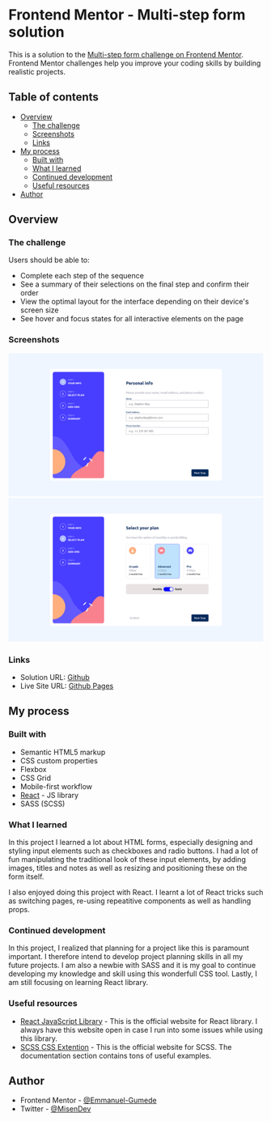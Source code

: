 # Frontend Mentor - Multi-step form solution

This is a solution to the [Multi-step form challenge on Frontend Mentor](https://www.frontendmentor.io/challenges/multistep-form-YVAnSdqQBJ). Frontend Mentor challenges help you improve your coding skills by building realistic projects.

## Table of contents

- [Overview](#overview)
  - [The challenge](#the-challenge)
  - [Screenshots](#screenshots)
  - [Links](#links)
- [My process](#my-process)
  - [Built with](#built-with)
  - [What I learned](#what-i-learned)
  - [Continued development](#continued-development)
  - [Useful resources](#useful-resources)
- [Author](#author)

## Overview

### The challenge

Users should be able to:

- Complete each step of the sequence
- See a summary of their selections on the final step and confirm their order
- View the optimal layout for the interface depending on their device's screen size
- See hover and focus states for all interactive elements on the page

### Screenshots

![](./src/images/screenshot1.png)
![](./src/images/screenshot2.png)

### Links

- Solution URL: [Github](https://github.com/Emmanuel-Gumede/multi-step-form)
- Live Site URL: [Github Pages](https://emmanuel-gumede.github.io/multi-step-form/)

## My process

### Built with

- Semantic HTML5 markup
- CSS custom properties
- Flexbox
- CSS Grid
- Mobile-first workflow
- [React](https://reactjs.org/) - JS library
- SASS (SCSS)

### What I learned

In this project I learned a lot about HTML forms, especially designing and styling input elements such as checkboxes and radio buttons. I had a lot of fun manipulating the traditional look of these input elements, by adding images, titles and notes as well as resizing and positioning these on the form itself.

I also enjoyed doing this project with React. I learnt a lot of React tricks such as switching pages, re-using repeatitive components as well as handling props.

### Continued development

In this project, I realized that planning for a project like this is paramount important. I therefore intend to develop project planning skills in all my future projects. I am also a newbie with SASS and it is my goal to continue developing my knowledge and skill using this wonderfull CSS tool. Lastly, I am still focusing on learning React library.

### Useful resources

- [React JavaScript Library](https://reactjs.org/) - This is the official website for React library. I always have this website open in case I run into some issues while using this library.
- [SCSS CSS Extention](https://sass-lang.com/) - This is the official website for SCSS. The documentation section contains tons of useful examples.

## Author

- Frontend Mentor - [@Emmanuel-Gumede](https://www.frontendmentor.io/profile/Emmanuel-Gumede)
- Twitter - [@MisenDev](https://www.twitter.com/MisenDev)
